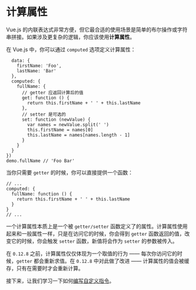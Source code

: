 # 计算属性

Vue.js 的内联表达式非常方便，但它最合适的使用场景是简单的布尔操作或字符串拼接。如果涉及更复杂的逻辑，你应该使用**计算属性**。

在 Vue.js 中，你可以通过 `computed` 选项定义计算属性：

```var demo = new Vue({
  data: {
    firstName: 'Foo',
    lastName: 'Bar'
  },
  computed: {
    fullName: {
      // getter 应返回计算后的值
      get: function () {
        return this.firstName + ' ' + this.lastName
      },
      // setter 是可选的
      set: function (newValue) {
        var names = newValue.split(' ')
        this.firstName = names[0]
        this.lastName = names[names.length - 1]
      }
    }
  }
})
demo.fullName // 'Foo Bar'
```

当你只需要 `getter` 的时候，你可以直接提供一个函数：

```
// ...
computed: {
  fullName: function () {
    return this.firstName + ' ' + this.lastName 
  }    
}
// ...
```

一个计算属性本质上是一个被 `getter/setter` 函数定义了的属性。计算属性使用起来和一般属性一样，只是在访问它的时候，你会得到 `getter` 函数返回的值，改变它的时候，你会触发 `setter` 函数，新值将会作为 `setter` 的参数被传入。

在 `0.12.8` 之前，计算属性仅仅体现为一个取值的行为 —— 每次你访问它的时候，`getter` 都会重新求值。在 `0.12.8` 中对此做了改进 —— 计算属性的值会被缓存，只有在需要时才会重新计算。

接下来，让我们学习一下如何[编写自定义指令](http://cn.vuejs.org/guide/custom-directive.html)。

